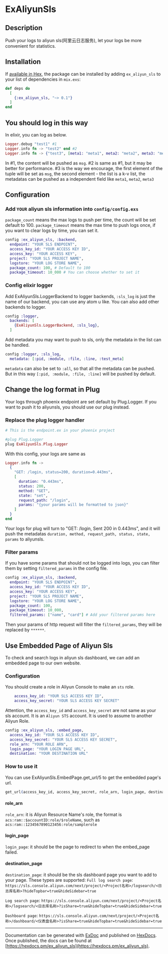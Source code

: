 # ExAliyunSls

## Description
Push your logs to aliyun sls(阿里云日志服务), let your logs be more convenient for statistics.

## Installation

If [available in Hex](https://hex.pm/docs/publish), the package can be installed
by adding `ex_aliyun_sls` to your list of dependencies in `mix.exs`:

```elixir
def deps do
  [
    {:ex_aliyun_sls, "~> 0.1"}
  ]
end
```

## You should log in this way
In elixir, you can log as below.
```elixir
Logger.debug "test1" #1
Logger.info fn -> "test2" end #2
Logger.info fn -> {"test3", [meta1: "meta1", meta2: "meta2", meta3: "meta3"]} end #3
```
In #1, the content will be pushed as `msg`. #2 is same as #1, but it may be better for performance. #3 is the way we encourage, the first element of the tuple will be set as `msg`, the second element - the list is a k-v list, the metadatas can be pushed as a independent field like `meta1`, `meta2`, `meta3`

## Configuration

### Add `YOUR` aliyun sls information into `config/config.exs`

`package_count` means the max logs to push per time, the count will be set default to 100. `package_timeout` means the max time to push logs once, if you want to clear logs by time, you can set it.
```elixir
config :ex_aliyun_sls, :backend,
  endpoint: "YOUR SLS ENDPOINT",
  access_key_id: "YOUR ACCESS KEY ID",
  access_key: "YOUR ACCESS KEY",
  project: "YOUR SLS PROJECT NAME",
  logstore: "YOUR LOG STORE NAME",
  package_count: 100, # Default to 100
  package_timeout: 10_000 # You can choose whether to set it
```

### Config elixir logger

Add ExAliyunSls.LoggerBackend to logger backends, `:sls_log` is just the name of our backend, you can use any atom u like. You can also add other backends to logger.
```elixir
config :logger,
  backends: [
    {ExAliyunSls.LoggerBackend, :sls_log},
  ]
```
Add metadata you may want to push to sls, only the metadata in the list can be handled.
```elixir
config :logger, :sls_log,
  metadata: [:pid, :module, :file, :line, :test_meta]
```
`metadata` can also be set to `:all`, so that all the metadata can be pushed. But in this way `[:pid, :module, :file, :line]` will be pushed by default.

## Change the log format in Plug
Your logs through phoenix endpoint are set default by Plug.Logger. If you want to push it to aliyunsls, you should use our plug instead.

### Replace the plug logger handler
```elixir
# This is the endpoint.ex in your phoenix project

#plug Plug.Logger
plug ExAliyunSls.Plug.Logger
```
With this config, your logs are same as
```elixir
Logger.info fn ->
  {
    "GET: /login, status=200, duration=0.443ms",
    [
      duration: "0.443ms",
      status: 200,
      method: "GET",
      state: "set",
      request_path: "/login",
      params: "{your params will be formatted to json}"
    ]
  }
end
```
Your logs for plug will turn to "GET: /login, Sent 200 in 0.443ms", and it will push the metadatas `duration, method, request_path, status, state, params` to aliyunsls.


### Filter params
If you have some params that should not be logged into logs, you can filter them by setting `filtered_params` in the config file.
```elixir
config :ex_aliyun_sls, :backend,
  endpoint: "YOUR SLS ENDPOINT",
  access_key_id: "YOUR ACCESS KEY ID",
  access_key: "YOUR ACCESS KEY",
  project: "YOUR SLS PROJECT NAME",
  logstore: "YOUR LOG STORE NAME",
  package_count: 100,
  package_timeout: 10_000,
  filtered_params: ["name", "card"] # Add your filtered params here
```
Then your params of http request will filter the `filtered_params`, they will be replaced by `******`.

## Use Embedded Page of Aliyun Sls
To check and search logs in aliyun sls dashboard, we can add an embedded page to our own website.

### Configuration
You should create a role in Aliyun Console to make an `sts` role.
```elixir
    access_key_id: "YOUR SLS ACCESS KEY ID",
    access_key_secret: "YOUR SLS ACCESS KEY SECRET"
```
Attention, the `access_key_id` and `access_key_secret` are not same as your sls account. It is an `Aliyun STS` account. It is used to assume to another Aliyun Role.
```elixir
config :ex_aliyun_sls, :embed_page,
  access_key_id: "YOUR SLS ACCESS KEY ID",
  access_key_secret: "YOUR SLS ACCESS KEY SECRET",
  role_arn: "YOUR ROLE ARN",
  login_page: "YOUR LOGIN PAGE URL",
  destination: "YOUR DESTINATION URL"
```

### How to use it
You can use ExAliyunSls.EmbedPage.get_url/5 to get the embedded page's url.
```elixir
get_url(access_key_id, access_key_secret, role_arn, login_page, destination_page, duration_seconds \\ 3600, role_session_name \\ "default")
```
#### role_arn
`role_arn`: it is Aliyun Resource Name's role, the format is `acs:ram::$accountID:role/$roleName`, such as `acs:ram::1234567890123456:role/samplerole`

#### login_page
`login_page`: it should be the page to redirect to when the embed_page failed.

#### destination_page
`destination_page`: it should be the sls dashboard page you want to add to your page. These types are supported:
`Full log search page`: `https://sls.console.aliyun.com/next/project/<Project名称>/logsearch/<日志库名称>?hideTopbar=true&hideSidebar=true`

`Log search page`: `https://sls.console.aliyun.com/next/project/<Project名称>/logsearch/<日志库名称>?isShare=true&hideTopbar=true&hideSidebar=true`

`Dashboard page`: `https://sls.console.aliyun.com/next/project/<Project名称>/dashboard/<仪表盘名称>?isShare=true&hideTopbar=true&hideSidebar=true`

------

Documentation can be generated with [ExDoc](https://github.com/elixir-lang/ex_doc)
and published on [HexDocs](https://hexdocs.pm). Once published, the docs can
be found at [https://hexdocs.pm/ex_aliyun_sls](https://hexdocs.pm/ex_aliyun_sls).
